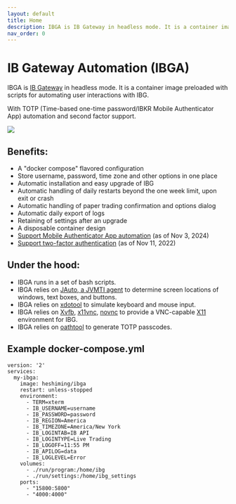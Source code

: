 ```yaml
---
layout: default
title: Home
description: IBGA is IB Gateway in headless mode. It is a container image preloaded with scripts for automating user interactions with IBG.
nav_order: 0
---
```


# IB Gateway Automation (IBGA)

IBGA is <a href="https://www.interactivebrokers.com/en/trading/ibgateway-latest.php" target="_blank">IB Gateway</a> in headless mode. It is a container image preloaded with scripts for automating user interactions with IBG.

With TOTP (Time-based one-time password/IBKR Mobile Authenticator App) automation and second factor support.

<img src="images/ibga-video.gif">

## Benefits:

* A "docker compose" flavored configuration
* Store username, password, time zone and other options in one place
* Automatic installation and easy upgrade of IBG
* Automatic handling of daily restarts beyond the one week limit, upon exit or crash
* Automatic handling of paper trading confirmation and options dialog
* Automatic daily export of logs
* Retaining of settings after an upgrade
* A disposable container design
* <a href="faq.html#how-to-setup-totp-mobile-authenticator-app-automated-login">Support Mobile Authenticator App automation</a> (as of Nov 3, 2024)
* <a href="faq.html#how-is-two-factor-authentication-interactive-brokers-secure-login-system-sls-handled-in-ibga">Support two-factor authentication</a> (as of Nov 11, 2022)

## Under the hood:
* IBGA runs in a set of bash scripts.
* IBGA relies on <a href="https://heshiming.github.io/jauto/" target="_blank">JAuto, a JVMTI agent</a> to determine screen locations of windows, text boxes, and buttons.
* IBGA relies on <a href="https://github.com/jordansissel/xdotool" target="_blank">xdotool</a> to simulate keyboard and mouse input.
* IBGA relies on <a href="https://en.wikipedia.org/wiki/Xvfb" target="_blank">Xvfb</a>, <a href="https://github.com/LibVNC/x11vnc" target="_blank">x11vnc</a>, <a href="https://novnc.com/" target="_blank">novnc</a> to provide a VNC-capable <a href="https://en.wikipedia.org/wiki/X_Window_System" target="_blank">X11</a> environment for IBG.
* IBGA relies on <a href="https://www.nongnu.org/oath-toolkit/oathtool.1.html" target="_blank">oathtool</a> to generate TOTP passcodes.

## Example docker-compose.yml

    version: '2'
    services:
      my-ibga:
        image: heshiming/ibga
        restart: unless-stopped
        environment:
          - TERM=xterm
          - IB_USERNAME=username
          - IB_PASSWORD=password
          - IB_REGION=America
          - IB_TIMEZONE=America/New York
          - IB_LOGINTAB=IB API
          - IB_LOGINTYPE=Live Trading
          - IB_LOGOFF=11:55 PM
          - IB_APILOG=data
          - IB_LOGLEVEL=Error
        volumes:
          - ./run/program:/home/ibg
          - ./run/settings:/home/ibg_settings
        ports:
          - "15800:5800"
          - "4000:4000"

